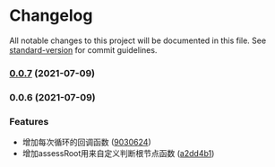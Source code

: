 # Changelog

All notable changes to this project will be documented in this file. See [standard-version](https://github.com/conventional-changelog/standard-version) for commit guidelines.

### [0.0.7](https://github.com/any86/arr2tree/compare/v0.0.6...v0.0.7) (2021-07-09)

### 0.0.6 (2021-07-09)


### Features

* 增加每次循环的回调函数 ([9030624](https://github.com/any86/arr2tree/commit/9030624923fb018976763dfea3b82942219f320e))
* 增加assessRoot用来自定义判断根节点函数 ([a2dd4b1](https://github.com/any86/arr2tree/commit/a2dd4b1930e6b021c21405149491546891829db1))

